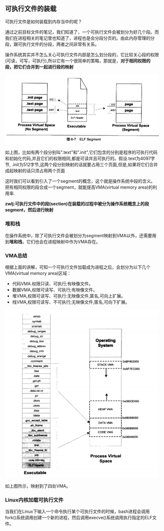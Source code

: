 ## 可执行文件的装载
可执行文件是如何装载到内存当中的呢？

通过之前目标文件的笔记，我们知道了，一个可执行文件会被划分为好几个段。而我们在进程相关的笔记里也知道了，进程也是会分段分页的。由此内存管理的分段，跟可执行文件的分段，两者之间非常有关系。

操作系统其实并不怎么关心可执行文件内部是怎么划分段的，它比较关心段的权限(可读，可写，可执行),所以它有一个很简单的策略，那就是，**对于相同权限的段，把它们合并到一起进行段的映射**

![](image/compile9.png)

如上图，比如有两个段分别叫".text"和".init",它们包含的分别是程序的可执行代码和初始化代码,并且它们的权限相同,都是可读并且可执行的。假设.text为4097字节, .init为512字节,这两个段分别映射的话就要占用三个页面,但是,如果将它们合并成起映射的话只须占用两个页面

这时我们可以看到引入了一个segment的概念，这个就是操作系统中段的含义。把有相同权限的段合成一个segment，就能提高VMA(virtual memory area)的利用率.

**zwlj:可执行文件中的段(section)在装载的过程中被分为操作系统概念上的段segment，然后进行映射**

### 堆和栈
在操作系统中，除了可执行文件会被划分为segment映射到VMA以外，还需要用到**堆和栈**，它们也会在进程映射中作为VMA存在。

### VMA总结
根据上面的讲解，可知一个可执行文件加载成为进程之后，会划分为以下几个VMA(virtual memory area)区域：

 - 代码VMA.权限只读、可执行;有映像文件。
 - 数据VMA,权限可读写、可执行;有映像文件。
 - 堆VMA,权限可读写、可执行:无映像文件,匿名,可向上扩展。
 - 栈VMA,权限可读写、不可执行;无映像文件,匿名,可向下扩展。

![](image/compile10.png)

如上图所示，映射到了四处VMA。

### Linux内核加载可执行文件
当我们在Linux下输入一个命令执行某个可执行文件的时候，bash进程会调用fork()系统调用创建一个新的进程，然后调用execve()系统调用执行指定的ELF文件。
